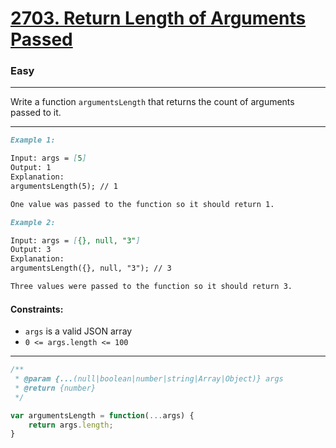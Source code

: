 # **[2703. Return Length of Arguments Passed](https://leetcode.com/problems/return-length-of-arguments-passed/description/)**

### **Easy**
---
Write a function `argumentsLength` that returns the count of arguments passed to it.

---

```md
Example 1:

Input: args = [5]
Output: 1
Explanation:
argumentsLength(5); // 1

One value was passed to the function so it should return 1.
```

```md
Example 2:

Input: args = [{}, null, "3"]
Output: 3
Explanation: 
argumentsLength({}, null, "3"); // 3

Three values were passed to the function so it should return 3.
```

#### Constraints:

- `args` is a valid JSON array
- `0 <= args.length <= 100`


---

```js
/**
 * @param {...(null|boolean|number|string|Array|Object)} args
 * @return {number}
 */

var argumentsLength = function(...args) {
    return args.length;
}
```